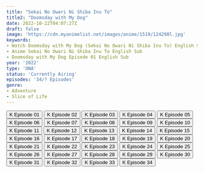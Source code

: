 ```yaml
---
title: "Sekai No Owari Ni Shiba Inu To"
title2: "Doomsday with My Dog"
date: 2022-10-22T04:07:27Z
draft: false
image: 'https://cdn.myanimelist.net/images/anime/1519/124298l.jpg'
keywords:
- Watch Doomsday with My Dog (Sekai No Owari Ni Shiba Inu To) English Sub
- Anime Sekai No Owari Ni Shiba Inu To English Sub
- Doomsday with My Dog Episode 01 English Sub
year: '2022'
type: 'ONA'
status: 'Currently Airing'
episodes: '34/? Episodes'
genre:
- Adventure
- Slice of Life
---
```


<div class="d-g gg-5 gtc-r ai-c">
<button onclick="window.open('?kwf=SekaiNoOwariNiShibaInuTo/Sekai No Owari Ni Shiba Inu To - 01','_blank')">K Episode 01</button>
<button onclick="window.open('?kwf=SekaiNoOwariNiShibaInuTo/Sekai No Owari Ni Shiba Inu To - 02','_blank')">K Episode 02</button>
<button onclick="window.open('?kwf=SekaiNoOwariNiShibaInuTo/Sekai No Owari Ni Shiba Inu To - 03','_blank')">K Episode 03</button>
<button onclick="window.open('?kwf=SekaiNoOwariNiShibaInuTo/Sekai No Owari Ni Shiba Inu To - 04','_blank')">K Episode 04</button>
<button onclick="window.open('?kwf=SekaiNoOwariNiShibaInuTo/Sekai No Owari Ni Shiba Inu To - 05','_blank')">K Episode 05</button>
<button onclick="window.open('?kwf=SekaiNoOwariNiShibaInuTo/Sekai No Owari Ni Shiba Inu To - 06','_blank')">K Episode 06</button>
<button onclick="window.open('?kwf=SekaiNoOwariNiShibaInuTo/Sekai No Owari Ni Shiba Inu To - 07','_blank')">K Episode 07</button>
<button onclick="window.open('?kwf=SekaiNoOwariNiShibaInuTo/Sekai No Owari Ni Shiba Inu To - 08','_blank')">K Episode 08</button>
<button onclick="window.open('?kwf=SekaiNoOwariNiShibaInuTo/Sekai No Owari Ni Shiba Inu To - 09','_blank')">K Episode 09</button>
<button onclick="window.open('?kwf=SekaiNoOwariNiShibaInuTo/Sekai No Owari Ni Shiba Inu To - 10','_blank')">K Episode 10</button>
<button onclick="window.open('?kwf=SekaiNoOwariNiShibaInuTo/Sekai No Owari Ni Shiba Inu To - 11','_blank')">K Episode 11</button>
<button onclick="window.open('?kwf=SekaiNoOwariNiShibaInuTo/Sekai No Owari Ni Shiba Inu To - 12','_blank')">K Episode 12</button>
<button onclick="window.open('?kwf=SekaiNoOwariNiShibaInuTo/Sekai No Owari Ni Shiba Inu To - 13','_blank')">K Episode 13</button>
<button onclick="window.open('?kwf=SekaiNoOwariNiShibaInuTo/Sekai No Owari Ni Shiba Inu To - 14','_blank')">K Episode 14</button>
<button onclick="window.open('?kwf=SekaiNoOwariNiShibaInuTo/Sekai No Owari Ni Shiba Inu To - 15','_blank')">K Episode 15</button>
<button onclick="window.open('?kwf=SekaiNoOwariNiShibaInuTo/Sekai No Owari Ni Shiba Inu To - 16','_blank')">K Episode 16</button>
<button onclick="window.open('?kwf=SekaiNoOwariNiShibaInuTo/Sekai No Owari Ni Shiba Inu To - 17','_blank')">K Episode 17</button>
<button onclick="window.open('?kwf=SekaiNoOwariNiShibaInuTo/Sekai No Owari Ni Shiba Inu To - 18','_blank')">K Episode 18</button>
<button onclick="window.open('?kwf=SekaiNoOwariNiShibaInuTo/Sekai No Owari Ni Shiba Inu To - 19','_blank')">K Episode 19</button>
<button onclick="window.open('?kwf=SekaiNoOwariNiShibaInuTo/Sekai No Owari Ni Shiba Inu To - 20','_blank')">K Episode 20</button>
<button onclick="window.open('?kwf=SekaiNoOwariNiShibaInuTo/Sekai No Owari Ni Shiba Inu To - 21','_blank')">K Episode 21</button>
<button onclick="window.open('?kwf=SekaiNoOwariNiShibaInuTo/Sekai No Owari Ni Shiba Inu To - 22','_blank')">K Episode 22</button>
<button onclick="window.open('?kwf=SekaiNoOwariNiShibaInuTo/Sekai No Owari Ni Shiba Inu To - 23','_blank')">K Episode 23</button>
<button onclick="window.open('?kwf=SekaiNoOwariNiShibaInuTo/Sekai No Owari Ni Shiba Inu To - 24','_blank')">K Episode 24</button>
<button onclick="window.open('?kwf=SekaiNoOwariNiShibaInuTo/Sekai No Owari Ni Shiba Inu To - 25','_blank')">K Episode 25</button>
<button onclick="window.open('?kwf=SekaiNoOwariNiShibaInuTo/Sekai No Owari Ni Shiba Inu To - 26','_blank')">K Episode 26</button>
<button onclick="window.open('?kwf=SekaiNoOwariNiShibaInuTo/Sekai No Owari Ni Shiba Inu To - 27','_blank')">K Episode 27</button>
<button onclick="window.open('?kwf=SekaiNoOwariNiShibaInuTo/Sekai No Owari Ni Shiba Inu To - 28','_blank')">K Episode 28</button>
<button onclick="window.open('?kwf=SekaiNoOwariNiShibaInuTo/Sekai No Owari Ni Shiba Inu To - 29','_blank')">K Episode 29</button>
<button onclick="window.open('?kwf=SekaiNoOwariNiShibaInuTo/Sekai No Owari Ni Shiba Inu To - 30','_blank')">K Episode 30</button>
<button onclick="window.open('?kwf=SekaiNoOwariNiShibaInuTo/Sekai No Owari Ni Shiba Inu To - 31','_blank')">K Episode 31</button>
<button onclick="window.open('?kwf=SekaiNoOwariNiShibaInuTo/Sekai No Owari Ni Shiba Inu To - 32','_blank')">K Episode 32</button>
<button onclick="window.open('?kwf=SekaiNoOwariNiShibaInuTo/Sekai No Owari Ni Shiba Inu To - 33','_blank')">K Episode 33</button>
<button onclick="window.open('?kwf=SekaiNoOwariNiShibaInuTo/Sekai No Owari Ni Shiba Inu To - 34','_blank')">K Episode 34</button>
</div>